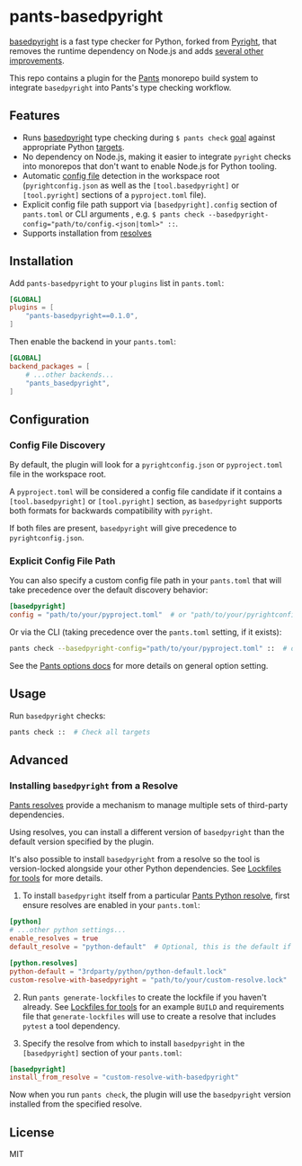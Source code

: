 # pants-basedpyright

[basedpyright](https://docs.basedpyright.com/latest/) is a fast type checker for Python, forked from [Pyright](https://github.com/microsoft/pyright),
that removes the runtime dependency on Node.js and adds [several other improvements](https://docs.basedpyright.com/latest/benefits-over-pyright/better-defaults/).

This repo contains a plugin for the [Pants](https://www.pantsbuild.org/) monorepo build system to integrate `basedpyright`
into Pants's type checking workflow.

## Features

- Runs [basedpyright](https://docs.basedpyright.com/latest/) type checking during `$ pants check` [goal](https://www.pantsbuild.org/stable/docs/using-pants/key-concepts/goals) against appropriate Python [targets](https://www.pantsbuild.org/stable/docs/using-pants/key-concepts/targets-and-build-files).
- No dependency on Node.js, making it easier to integrate `pyright` checks into monorepos that don't want to enable Node.js for Python tooling.
- Automatic [config file](https://docs.basedpyright.com/latest/configuration/config-files/) detection in the workspace root (`pyrightconfig.json` as well as the `[tool.basedpyright]` or `[tool.pyright]` sections of a `pyproject.toml` file).
- Explicit config file path support via `[basedpyright].config` section of `pants.toml` or CLI arguments , e.g. `$ pants check --basedpyright-config="path/to/config.<json|toml>" ::`.
- Supports installation from [resolves](https://www.pantsbuild.org/stable/docs/python/overview/lockfiles#getting-started-with-resolves)

## Installation

Add `pants-basedpyright` to your `plugins` list in `pants.toml`:

```toml
[GLOBAL]
plugins = [
    "pants-basedpyright==0.1.0",
]
```

Then enable the backend in your `pants.toml`:

```toml
[GLOBAL]
backend_packages = [
    # ...other backends...
    "pants_basedpyright",
]
```

## Configuration

### Config File Discovery

By default, the plugin will look for a `pyrightconfig.json` or `pyproject.toml` file in the workspace root.

A `pyproject.toml` will be considered a config file candidate if it contains a `[tool.basedpyright]` or `[tool.pyright]` section,
as `basedpyright` supports both formats for backwards compatibility with `pyright`.

If both files are present, `basedpyright` will give precedence to `pyrightconfig.json`.

### Explicit Config File Path

You can also specify a custom config file path in your `pants.toml` that will take precedence over the default discovery behavior:

```toml
[basedpyright]
config = "path/to/your/pyproject.toml"  # or "path/to/your/pyrightconfig.json"
```

Or via the CLI (taking precedence over the `pants.toml` setting, if it exists):

```bash
pants check --basedpyright-config="path/to/your/pyproject.toml" ::  # or "path/to/your/pyrightconfig.json"
```

See the [Pants options docs](https://www.pantsbuild.org/stable/docs/using-pants/key-concepts/options#setting-options) for more details on general option setting.

## Usage

Run `basedpyright` checks:

```bash
pants check ::  # Check all targets
```

## Advanced

### Installing `basedpyright` from a Resolve

[Pants resolves](https://www.pantsbuild.org/stable/docs/python/overview/lockfiles#getting-started-with-resolves) provide a mechanism to manage multiple sets of
third-party dependencies.

Using resolves, you can install a different version of `basedpyright` than the default version specified by the plugin.

It's also possible to install `basedpyright` from a resolve so the tool is version-locked alongside your other Python dependencies.
See [Lockfiles for tools](https://www.pantsbuild.org/stable/docs/python/overview/lockfiles#lockfiles-for-tools) for more details.

1. To install `basedpyright` itself from a particular [Pants Python resolve](https://www.pantsbuild.org/stable/docs/python/overview/lockfiles#getting-started-with-resolves),
first ensure resolves are enabled in your `pants.toml`:

```toml
[python]
# ...other python settings...
enable_resolves = true
default_resolve = "python-default"  # Optional, this is the default if not set

[python.resolves]
python-default = "3rdparty/python/python-default.lock"
custom-resolve-with-basedpyright = "path/to/your/custom-resolve.lock"
```

2. Run `pants generate-lockfiles` to create the lockfile if you haven't already. See [Lockfiles for tools](https://www.pantsbuild.org/stable/docs/python/overview/lockfiles#lockfiles-for-tools)
for an example `BUILD` and requirements file that `generate-lockfiles` will use to create a resolve that includes `pytest` a tool dependency.

3. Specify the resolve from which to install `basedpyright` in the `[basedpyright]` section of your `pants.toml`:

```toml
[basedpyright]
install_from_resolve = "custom-resolve-with-basedpyright"
```

Now when you run `pants check`, the plugin will use the `basedpyright` version installed from the specified resolve.

## License

MIT
